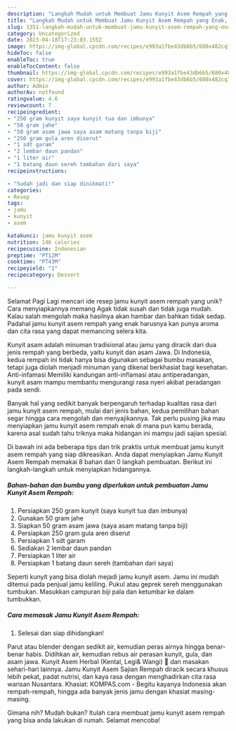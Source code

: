 ```yaml
---
description: "Langkah Mudah untuk Membuat Jamu Kunyit Asem Rempah yang Enak, Lezat"
title: "Langkah Mudah untuk Membuat Jamu Kunyit Asem Rempah yang Enak, Lezat"
slug: 1351-langkah-mudah-untuk-membuat-jamu-kunyit-asem-rempah-yang-enak-lezat
category: Uncategorized
date: 2023-04-18T17:23:03.155Z
image: https://img-global.cpcdn.com/recipes/e993a1fbe43db6b5/680x482cq70/jamu-kunyit-asem-rempah-foto-resep-utama.jpg
hideToc: false
enableToc: true
enableTocContent: false
thumbnail: https://img-global.cpcdn.com/recipes/e993a1fbe43db6b5/680x482cq70/jamu-kunyit-asem-rempah-foto-resep-utama.jpg
cover: https://img-global.cpcdn.com/recipes/e993a1fbe43db6b5/680x482cq70/jamu-kunyit-asem-rempah-foto-resep-utama.jpg
author: Admin
authorAv: notfound
ratingvalue: 4.6
reviewcount: 7
recipeingredient:
- "250 gram kunyit saya kunyit tua dan imbunya"
- "50 gram jahe"
- "50 gram asam jawa saya asam matang tanpa biji"
- "250 gram gula aren diserut"
- "1 sdt garam"
- "2 lembar daun pandan"
- "1 liter air"
- "1 batang daun sereh tambahan dari saya"
recipeinstructions:

- "Sudah jadi dan siap dinikmati!"
categories:
- Resep
tags:
- jamu
- kunyit
- asem

katakunci: jamu kunyit asem 
nutrition: 146 calories
recipecuisine: Indonesian
preptime: "PT12M"
cooktime: "PT43M"
recipeyield: "1"
recipecategory: Dessert

---
```



Selamat Pagi Lagi mencari ide resep jamu kunyit asem rempah yang unik? Cara menyiapkannya memang Agak tidak susah dan tidak juga mudah. Kalau salah mengolah maka hasilnya akan hambar dan bahkan tidak sedap. Padahal jamu kunyit asem rempah yang enak harusnya kan punya aroma dan cita rasa yang dapat memancing selera kita.


Kunyit asam adalah minuman tradisional atau jamu yang diracik dari dua jenis rempah yang berbeda, yaitu kunyit dan asam Jawa. Di Indonesia, kedua rempah ini tidak hanya bisa digunakan sebagai bumbu masakan, tetapi juga diolah menjadi minuman yang dikenal berkhasiat bagi kesehatan. Anti-infamasi Memiliki kandungan anti-inflamasi atau antiperadangan, kunyit asam mampu membantu mengurangi rasa nyeri akibat peradangan pada sendi.

Banyak hal yang sedikit banyak berpengaruh terhadap kualitas rasa dari jamu kunyit asem rempah, mulai dari jenis bahan, kedua pemilihan bahan segar hingga cara mengolah dan menyajikannya. Tak perlu pusing jika mau menyiapkan jamu kunyit asem rempah enak di mana pun kamu berada, karena asal sudah tahu triknya maka hidangan ini mampu jadi sajian spesial.


Di bawah ini ada beberapa tips dan trik praktis untuk membuat jamu kunyit asem rempah yang siap dikreasikan. Anda dapat menyiapkan Jamu Kunyit Asem Rempah memakai 8 bahan dan 0 langkah pembuatan. Berikut ini langkah-langkah untuk menyiapkan hidangannya.

<!--inarticleads1-->

##### Bahan-bahan dan bumbu yang diperlukan untuk pembuatan Jamu Kunyit Asem Rempah:

1. Persiapkan 250 gram kunyit (saya kunyit tua dan imbunya)
1. Gunakan 50 gram jahe
1. Siapkan 50 gram asam jawa (saya asam matang tanpa biji)
1. Persiapkan 250 gram gula aren diserut
1. Persiapkan 1 sdt garam
1. Sediakan 2 lembar daun pandan
1. Persiapkan 1 liter air
1. Persiapkan 1 batang daun sereh (tambahan dari saya)


Seperti kunyit yang bisa diolah mejadi jamu kunyit asem. Jamu ini mudah ditemui pada penjual jamu keliling. Pukul atau geprek sereh menggunakan tumbukan. Masukkan campuran biji pala dan ketumbar ke dalam tumbukkan. 

<!--inarticleads2-->

##### Cara memasak Jamu Kunyit Asem Rempah:


1. Selesai dan siap dihidangkan!

Parut atau blender dengan sedikit air, kemudian peras airnya hingga benar-benar habis. Didihkan air, kemudian rebus air perasan kunyit, gula, dan asam jawa. Kunyit Asem Herbal (Kental, Legi&amp; Wangi) 🍵 dan masakan sehari-hari lainnya. Jamu Kunyit Asem Sajian Rempah diracik secara khusus lebih pekat, padat nutrisi, dan kaya rasa dengan menghadirkan cita rasa warisan Nusantara. Khasiat: KOMPAS.com - Begitu kayanya Indonesia akan rempah-rempah, hingga ada banyak jenis jamu dengan khasiat masing-masing. 

Gimana nih? Mudah bukan? Itulah cara membuat jamu kunyit asem rempah yang bisa anda lakukan di rumah. Selamat mencoba!
